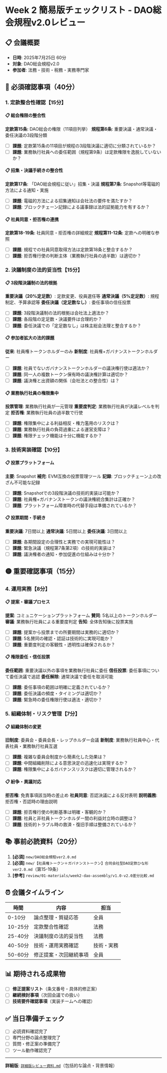 # Week 2 簡易版チェックリスト - DAO総会規程v2.0レビュー

## 📋 会議概要
- **日時**: 2025年7月25日 60分
- **対象**: DAO総会規程v2.0
- **参加者**: 法務・技術・税務・実務専門家

## 🔴 必須確認事項（40分）

### 1. 定款整合性確認【15分】

#### 📋 総会権限の整合性
**定款第15条**: DAO総会の権限（11項目列挙）
**規程第6条**: 重要決議・通常決議・委任決議の3段階分類

- [ ] **課題**: 定款第15条の11項目が規程の3段階決議に適切に分類されているか？
- [ ] **課題**: 業務執行社員への委任範囲（規程第9条）は定款権限を逸脱していないか？

#### 📋 招集・決議手続きの整合性
**定款第17条**: 「DAO総会規程に従い」招集・決議
**規程第7条**: Snapshot等電磁的方法による通知・実施

- [ ] **課題**: 電磁的方法による招集通知は会社法の要件を満たすか？
- [ ] **課題**: ブロックチェーン記録による議事録は法的証拠能力を有するか？

#### 📋 社員同意・拒否権の連携
**定款第18-19条**: 社員同意・拒否権の詳細規定
**規程第11-12条**: 定款への明確な参照

- [ ] **課題**: 規程での社員同意取得方法は定款第18条と整合するか？
- [ ] **課題**: 拒否権行使の判断主体（業務執行社員の過半数）は適切か？

### 2. 決議制度の法的妥当性【15分】

#### 📋 3段階決議制の法的根拠
**重要決議（20%定足数）**: 定款変更、役員選任等
**通常決議（5%定足数）**: 規程制定、予算承認等
**委任決議（定足数なし）**: 委任事項の信任投票

- [ ] **課題**: 3段階決議制の法的根拠は会社法上適法か？
- [ ] **課題**: 各段階の定足数・決議要件は合理的か？
- [ ] **課題**: 委任決議での「定足数なし」は株主総会法理と整合するか？

#### 📋 参加者拡大の法的課題
**従来**: 社員権トークンホルダーのみ
**新制度**: 社員権+ガバナンストークンホルダー

- [ ] **課題**: 社員でないガバナンストークンホルダーの議決権行使は適法か？
- [ ] **課題**: 同一人の複数トークン保有時の議決権計算は適切か？
- [ ] **課題**: 議決権と出資額の関係（会社法との整合性）は？

#### 📋 業務執行社員の権限集中
**投票管理**: 業務執行社員が一元管理
**重要度判定**: 業務執行社員が決議レベルを判定
**拒否権**: 業務執行社員の過半数で行使

- [ ] **課題**: 権限集中による利益相反・権力濫用のリスクは？
- [ ] **課題**: 業務執行社員の負荷過重による運営支障は？
- [ ] **課題**: 権限チェック機能は十分に機能するか？

### 3. 技術実装確認【10分】

#### 📋 投票プラットフォーム
**主要**: Snapshot
**補完**: EVM互換の投票管理ツール
**記録**: ブロックチェーン上の改ざん不可能な記録

- [ ] **課題**: Snapshotでの3段階決議の技術的実装は可能か？
- [ ] **課題**: 社員権+ガバナンストークンの議決権統合集計は正確か？
- [ ] **課題**: プラットフォーム障害時の代替手段は準備されているか？

#### 📋 投票期間・手続き
**重要決議**: 7日間以上
**通常決議**: 5日間以上
**委任決議**: 3日間以上

- [ ] **課題**: 各期間設定の合理性と実務での実現可能性は？
- [ ] **課題**: 緊急決議（規程第7条第2項）の技術的実装は？
- [ ] **課題**: 議決権者の通知・参加促進の仕組みは十分か？

## 🟡 重要確認事項（15分）

### 4. 運用実務【8分】

#### 📋 提案・審議プロセス
**提案**: コミュニケーションプラットフォーム
**賛同**: 5名以上のトークンホルダー
**審議**: 業務執行社員による重要度判定
**告知**: 全体告知後に投票実施

- [ ] **課題**: 提案から投票までの所要期間は実務的に適切か？
- [ ] **課題**: 5名賛同の確認・認証は技術的に実現可能か？
- [ ] **課題**: 重要度判定の客観性・透明性は確保されるか？

#### 📋 権限委任・信任投票
**委任範囲**: 重要決議以外の事項を業務執行社員に委任
**信任投票**: 委任事項について委任決議で追認
**委任解除**: 通常決議で委任を取消可能

- [ ] **課題**: 委任事項の範囲は明確に定義されているか？
- [ ] **課題**: 委任決議の頻度・タイミングは適切か？
- [ ] **課題**: 緊急時の委任権限行使は適法・適切か？

### 5. 組織体制・リスク管理【7分】

#### 📋 組織体制の変更
**旧制度**: 委員会・委員会長・レップホルダー会議
**新制度**: 業務執行社員中心・代表社員・業務執行社員互選

- [ ] **課題**: 複雑な委員会制度から簡素化した効果は？
- [ ] **課題**: 中間組織削除による意思決定の迅速化は実現するか？
- [ ] **課題**: 権限集中によるガバナンスリスクは適切に管理されるか？

#### 📋 紛争・異議対応
**拒否権**: 免責事項該当時の差止め
**社員同意**: 否認決議による反対表明
**説明義務**: 拒否権・否認時の理由説明

- [ ] **課題**: 拒否権行使の判断基準は明確・客観的か？
- [ ] **課題**: 社員と非社員トークンホルダー間の利益対立時の調整は？
- [ ] **課題**: 技術的トラブル時の救済・復旧手順は整備されているか？

## 📚 事前必読資料（20分）
1. **[必須]** `new/DAO総会規程ver2.0.md`
2. **[必須]** `new/【社員権トークン＋ガバナンストークン】合同会社型DAO定款ひな形ver2.0.md`（第15-19条）
3. **[参考]** `review/01-materials/week2-dao-assembly/v1.0-v2.0差分比較.md`

## ⏰ 会議タイムライン
| 時間 | 内容 | 担当 |
|------|------|------|
| 0-10分 | 論点整理・質疑応答 | 全員 |
| 10-25分 | 定款整合性確認 | 法務 |
| 25-40分 | 決議制度の法的妥当性 | 法務 |
| 40-50分 | 技術・運用実務確認 | 技術・実務 |
| 50-60分 | 修正提案・次回継続事項 | 全員 |

## 📊 期待される成果物
- [ ] **修正提案リスト**（条文番号・具体的修正案）
- [ ] **継続検討事項**（次回会議での扱い）
- [ ] **技術要件確認事項**（実装チームへの確認）

## ✅ 当日準備チェック
- [ ] 必読資料確認完了
- [ ] 専門分野の論点整理完了
- [ ] 質問・修正案の準備完了
- [ ] ツール動作確認完了

---
**詳細版**: [`詳細版レビュー資料.md`](./詳細版レビュー資料.md)（包括的な論点・背景情報）